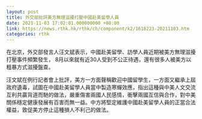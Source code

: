 ```yaml
---
layout: post
title: 外交部批評美方無理滋擾打壓中國赴美留學人員
date: 2021-11-03 17:02:01.000000000 +08:00
link: https://news.rthk.hk/rthk/ch/component/k2/1618223-20211103.htm
categories: rthk
---
```


在北京，外交部發言人汪文斌表示，中國赴美留學、訪學人員近期被美方無理滋擾打壓事件頻繁發生， 8月以來就有近30人受到不公正待遇，還有很多人被美方以粗暴方式滋擾盤查。

汪文斌在例行記者會上批評，美方一方面聲稱歡迎中國留學生，一方面又繼承上屆政府遺毒，試圖在中國赴美留學人員當中製造寒蟬效應，指出這種與中美人文交流互利共贏背道而馳的做法，嚴重傷害兩國人民感情，衝擊兩國互信與合作，對中美關係穩定健康發展有百害而無一益。中方將堅定維護中國赴美留學人員的正當合法權益，敦促美方停止這種損人不利己的做法。
